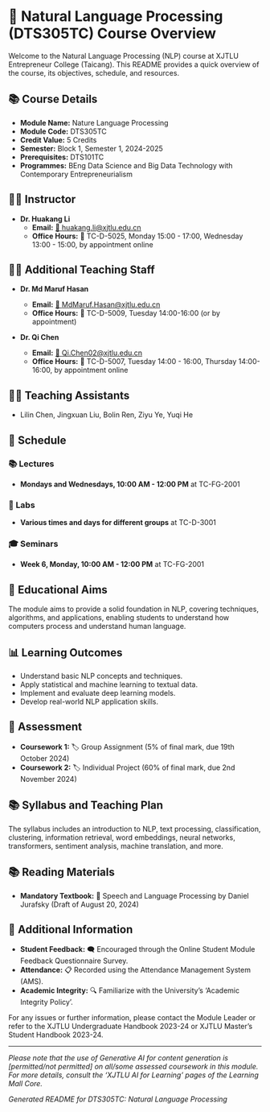 # 🌟 Natural Language Processing (DTS305TC) Course Overview

Welcome to the Natural Language Processing (NLP) course at XJTLU Entrepreneur College (Taicang). This README provides a quick overview of the course, its objectives, schedule, and resources.

## 📚 Course Details

- **Module Name:** Nature Language Processing
- **Module Code:** DTS305TC
- **Credit Value:** 5 Credits
- **Semester:** Block 1, Semester 1, 2024-2025
- **Prerequisites:** DTS101TC
- **Programmes:** BEng Data Science and Big Data Technology with Contemporary Entrepreneurialism

## 👨‍🏫 Instructor

- **Dr. Huakang Li**
  - **Email:** [📧 huakang.li@xjtlu.edu.cn](mailto:huakang.li@xjtlu.edu.cn)
  - **Office Hours:** 📅 TC-D-5025, Monday 15:00 - 17:00, Wednesday 13:00 - 15:00, by appointment online

## 👩‍🏫 Additional Teaching Staff

- **Dr. Md Maruf Hasan**
  - **Email:** [📧 MdMaruf.Hasan@xjtlu.edu.cn](mailto:MdMaruf.Hasan@xjtlu.edu.cn)
  - **Office Hours:** 📅 TC-D-5009, Tuesday 14:00-16:00 (or by appointment)

- **Dr. Qi Chen**
  - **Email:** [📧 Qi.Chen02@xjtlu.edu.cn](mailto:Qi.Chen02@xjtlu.edu.cn)
  - **Office Hours:** 📅 TC-D-5007, Tuesday 14:00 - 16:00, Thursday 14:00-16:00, by appointment online

## 🙋‍♀️ Teaching Assistants

- Lilin Chen, Jingxuan Liu, Bolin Ren, Ziyu Ye, Yuqi He

## 📅 Schedule

### 📚 Lectures

- **Mondays and Wednesdays, 10:00 AM - 12:00 PM** at TC-FG-2001

### 🧪 Labs

- **Various times and days for different groups** at TC-D-3001

### 🎓 Seminars

- **Week 6, Monday, 10:00 AM - 12:00 PM** at TC-FG-2001

## 🎯 Educational Aims

The module aims to provide a solid foundation in NLP, covering techniques, algorithms, and applications, enabling students to understand how computers process and understand human language.

## 📊 Learning Outcomes

- Understand basic NLP concepts and techniques.
- Apply statistical and machine learning to textual data.
- Implement and evaluate deep learning models.
- Develop real-world NLP application skills.

## 📝 Assessment

- **Coursework 1:** 🏷️ Group Assignment (5% of final mark, due 19th October 2024)
- **Coursework 2:** 🏷️ Individual Project (60% of final mark, due 2nd November 2024)

## 📚 Syllabus and Teaching Plan

The syllabus includes an introduction to NLP, text processing, classification, clustering, information retrieval, word embeddings, neural networks, transformers, sentiment analysis, machine translation, and more.

## 📚 Reading Materials

- **Mandatory Textbook:** 📖 Speech and Language Processing by Daniel Jurafsky (Draft of August 20, 2024)

## 📢 Additional Information

- **Student Feedback:** 🗨️ Encouraged through the Online Student Module Feedback Questionnaire Survey.
- **Attendance:** 📋 Recorded using the Attendance Management System (AMS).
- **Academic Integrity:** 🔍 Familiarize with the University’s ‘Academic Integrity Policy’.

For any issues or further information, please contact the Module Leader or refer to the XJTLU Undergraduate Handbook 2023-24 or XJTLU Master’s Student Handbook 2023-24.

---

*Please note that the use of Generative AI for content generation is [permitted/not permitted] on all/some assessed coursework in this module. For more details, consult the ‘XJTLU AI for Learning’ pages of the Learning Mall Core.*

*Generated README for DTS305TC: Natural Language Processing*
